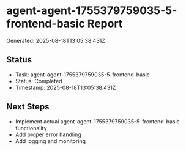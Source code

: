 # agent-agent-1755379759035-5-frontend-basic Report

Generated: 2025-08-18T13:05:38.431Z

## Status
- Task: agent-agent-1755379759035-5-frontend-basic
- Status: Completed
- Timestamp: 2025-08-18T13:05:38.431Z

## Next Steps
- Implement actual agent-agent-1755379759035-5-frontend-basic functionality
- Add proper error handling
- Add logging and monitoring
